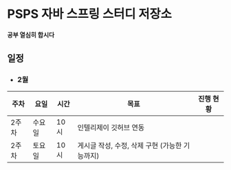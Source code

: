 # PSPS 자바 스프링 스터디 저장소

#### 공부 열심히 합시다

## 일정
- ### 2월
|주차|요일|시간|목표|진행 현황|
|---|---|---|-----------------------------------------|-----|
|2주차|수요일|10시|인텔리제이 깃허브 연동| |
|2주차|토요일|10시|게시글 작성, 수정, 삭제 구현 (가능한 기능까지)| |
